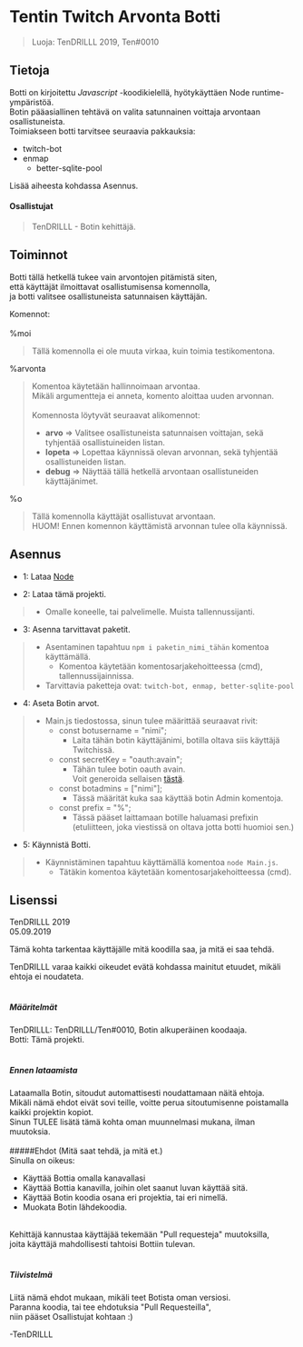 # Tentin Twitch Arvonta Botti
>Luoja: TenDRILLL 2019, Ten#0010

## Tietoja
Botti on kirjoitettu _Javascript_ -koodikielellä, hyötykäyttäen Node runtime-ympäristöä.
<br>Botin pääasiallinen tehtävä on valita satunnainen voittaja arvontaan osallistuneista.
<br>Toimiakseen botti tarvitsee seuraavia pakkauksia:

- twitch-bot
- enmap
    - better-sqlite-pool
    
Lisää aiheesta kohdassa Asennus.

#### Osallistujat
>TenDRILLL - Botin kehittäjä.

## Toiminnot
Botti tällä hetkellä tukee vain arvontojen pitämistä siten,
<br>että käyttäjät ilmoittavat osallistumisensa komennolla,
<br>ja botti valitsee osallistuneista satunnaisen käyttäjän.

Komennot:
<br><br>%moi
> Tällä komennolla ei ole muuta virkaa, kuin toimia testikomentona.

%arvonta
> Komentoa käytetään hallinnoimaan arvontaa.
<br>Mikäli argumentteja ei anneta, komento aloittaa uuden arvonnan.
<br><br>Komennosta löytyvät seuraavat alikomennot:
>
> * **arvo** => Valitsee osallistuneista satunnaisen voittajan, sekä tyhjentää osallistuineiden listan.
> * **lopeta** => Lopettaa käynnissä olevan arvonnan, sekä tyhjentää osallistuneiden listan.
> * **debug** => Näyttää tällä hetkellä arvontaan osallistuneiden käyttäjänimet.

%o
> Tällä komennolla käyttäjät osallistuvat arvontaan.
<br>HUOM! Ennen komennon käyttämistä arvonnan tulee olla käynnissä.

## Asennus

- 1: Lataa [Node]("https://nodejs.org/en/")

- 2: Lataa tämä projekti.
>    - Omalle koneelle, tai palvelimelle. Muista tallennussijanti.
- 3: Asenna tarvittavat paketit.
>    - Asentaminen tapahtuu ``npm i paketin_nimi_tähän`` komentoa käyttämällä.
>        - Komentoa käytetään komentosarjakehoitteessa (cmd), tallennussijainnissa.
>    - Tarvittavia paketteja ovat: ``twitch-bot, enmap, better-sqlite-pool``
- 4: Aseta Botin arvot.
> - Main.js tiedostossa, sinun tulee määrittää seuraavat rivit:
>   - const botusername = "nimi";
>       - Laita tähän botin käyttäjänimi, botilla oltava siis käyttäjä Twitchissä.
>   - const secretKey = "oauth:avain";
>       - Tähän tulee botin oauth avain.<br>Voit generoida sellaisen [tästä]("https://twitchapps.com/tmi/").
>   - const botadmins = ["nimi"];
>       - Tässä määrität kuka saa käyttää botin Admin komentoja.
>   - const prefix = "%";
>       - Tässä pääset laittamaan botille haluamasi prefixin<br>(etuliitteen, joka viestissä on oltava jotta botti huomioi sen.)
- 5: Käynnistä Botti.
> - Käynnistäminen tapahtuu käyttämällä komentoa ``node Main.js``.
>   - Tätäkin komentoa käytetään komentosarjakehoitteessa (cmd).  

## Lisenssi
TenDRILLL 2019
<br>05.09.2019

Tämä kohta tarkentaa käyttäjälle mitä koodilla saa, ja mitä ei saa tehdä.

TenDRILLL varaa kaikki oikeudet evätä kohdassa mainitut etuudet, mikäli ehtoja ei noudateta.
<br><br>
##### Määritelmät
TenDRILLL: TenDRILLL/Ten#0010, Botin alkuperäinen koodaaja.
<br>Botti: Tämä projekti.
<br><br>
##### Ennen lataamista
Lataamalla Botin, sitoudut automattisesti noudattamaan näitä ehtoja.
<br>Mikäli nämä ehdot eivät sovi teille, voitte perua sitoutumisenne poistamalla kaikki projektin kopiot.
<br>Sinun TULEE lisätä tämä kohta oman muunnelmasi mukana, ilman muutoksia.
<br><br>
#####Ehdot
(Mitä saat tehdä, ja mitä et.)
<br>Sinulla on oikeus:
* Käyttää Bottia omalla kanavallasi
* Käyttää Bottia kanavilla, joihin olet saanut luvan käyttää sitä.
* Käyttää Botin koodia osana eri projektia, tai eri nimellä.
* Muokata Botin lähdekoodia. 

<br> Kehittäjä kannustaa käyttäjää tekemään "Pull requesteja" muutoksilla,
<br>joita käyttäjä mahdollisesti tahtoisi Bottiin tulevan.
<br><br>

##### Tiivistelmä
Liitä nämä ehdot mukaan, mikäli teet Botista oman versiosi.
<br>Paranna koodia, tai tee ehdotuksia "Pull Requesteilla",
<br>niin pääset Osallistujat kohtaan :)

-TenDRILLL
